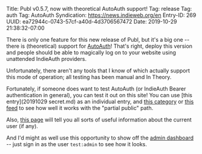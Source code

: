 Title: Publ v0.5.7, now with theoretical AutoAuth support!
Tag: release
Tag: auth
Tag: AutoAuth
Syndication: https://news.indieweb.org/en
Entry-ID: 269
UUID: ea72944c-0743-57cf-a40d-4d3706567472
Date: 2019-10-29 21:38:32-07:00

There is only one feature for this new release of Publ, but it's a big one -- there is (theoretical) support for [AutoAuth](https://indieweb.org/AutoAuth)! That's right, deploy this version and people should be able to magically log on to your website using unattended IndieAuth providers.

Unfortunately, there aren't any tools that I know of which actually support this mode of operation; all testing has been manual and In Theory.

Fortunately, if someone does want to test AutoAuth (or IndieAuth Bearer authentication in general), you can test it out on this site! You can use [this entry](20191029 secret.md) as an individual entry, and [this category](/blog/?date=201910) or [this feed](/blog/feed?date=201910) to see how well it works with the "partial public" path.

Also, [this page](/userinfo) will tell you all sorts of useful information about the current user (if any).

And I'd might as well use this opportunity to show off the [admin dashboard](/_admin) -- just sign in as the user `test:admin` to see how it looks.

